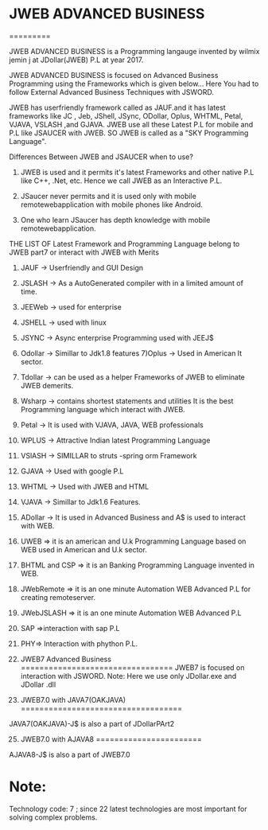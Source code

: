 # JWEB ADVANCED BUSINESS
=========

JWEB ADVANCED BUSINESS  is a  Programming langauge   invented  by wilmix jemin  j  at  JDollar(JWEB) P.L  at year  2017.

JWEB ADVANCED BUSINESS  is  focused  on  Advanced  Business  Programming   using   the   Frameworks
which   is  given  below...  Here   You   had  to  follow   External  Advanced  Business
Techniques  with  JSWORD.


JWEB has userfriendly framework called as
JAUF.and it has latest frameworks like
JC , Jeb, JShell, JSync, ODollar, Oplus,
WHTML, Petal, VJAVA, VSLASH ,and GJAVA.
JWEB use all these Latest P.L
for mobile and P.L like
JSAUCER with JWEB. SO JWEB is called as
a "SKY Programming Language".

Differences Between JWEB and JSAUCER
when to use?
1) JWEB is used and it permits it's latest
Frameworks and other native P.L like
C++, .Net, etc.
Hence we call JWEB as an Interactive P.L.

2) JSaucer never permits and it is used only
with mobile remotewebapplication with
mobile phones like Android.

3) One who learn JSaucer has depth knowledge
with mobile remotewebapplication.

THE LIST OF Latest Framework and Programming Language belong to JWEB part7 or interact with JWEB with Merits

1) JAUF -> Userfriendly and GUI Design
2) JSLASH -> As a AutoGenerated compiler with in a limited amount of time.
3) JEEWeb -> used for enterprise
4) JSHELL -> used with linux
5) JSYNC -> Async enterprise Programming used with JEEJ$
6) Odollar -> Simillar to Jdk1.8  features
7)Oplus -> Used in American It sector.
8) Tdollar -> can be used as a helper Frameworks of JWEB to eliminate JWEB demerits.
9) Wsharp -> contains shortest statements and utilities
It is the best Programming language which interact with JWEB.
10) Petal -> It is used with VJAVA, JAVA, WEB professionals
11) WPLUS -> Attractive Indian latest Programming Language
12) VSlASH -> SIMILLAR to struts -spring orm Framework
13) GJAVA -> Used with google P.L
14) WHTML -> Used with JWEB and HTML
15) VJAVA -> Simillar to Jdk1.6 Features.
16) ADollar -> It is used in Advanced Business and A$ is used to interact with WEB.
17) UWEB => it is an american and U.k Programming Language based on WEB used in American and U.k sector.
18) BHTML and CSP => it is an Banking Programming Language invented in WEB.
19) JWebRemote => it is an one minute Automation WEB Advanced P.L for creating remoteserver.
20) JWebJSLASH => it is an one minute Automation WEB Advanced P.L
21) SAP =>interaction with sap P.L
22) PHY=> Interaction with phython P.L.
23) JWEB7  Advanced Business
=================================
JWEB7  is focused  on  interaction  with JSWORD.
Note: Here  we use  only   JDollar.exe  and JDollar .dll 

24)  JWEB7.0  with  JAVA7(OAKJAVA)
===================================

JAVA7(OAKJAVA)-J$  is  also  a part  of  JDollarPArt2

25)  JWEB7.0  with  AJAVA8
=======================

AJAVA8-J$  is  also  a part  of  JWEB7.0

Note:
=====

Technology code: 7 ; since 22  latest  technologies  are  most  important
for  solving  complex  problems.


